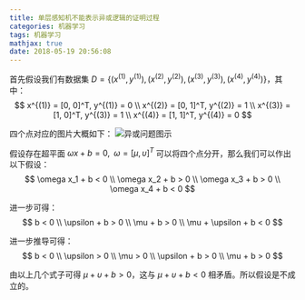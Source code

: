 ```yaml
---
title: 单层感知机不能表示异或逻辑的证明过程
categories: 机器学习
tags: 机器学习
mathjax: true
date: 2018-05-19 20:56:08
---
```


首先假设我们有数据集 $D = \{ (x^{(1)},y^{(1)}),(x^{(2)},y^{(2)}),(x^{(3)},y^{(3)}),(x^{(4)},y^{(4)})\}$，其中：
$$
x^{(1)} = [0, 0]^T, y^{(1)} = 0 \\
x^{(2)} = [0, 1]^T, y^{(2)} = 1 \\
x^{(3)} = [1, 0]^T, y^{(3)} = 1 \\
x^{(4)} = [1, 1]^T, y^{(4)} = 0
$$

四个点对应的图片大概如下：
![异或问题图示](/img/perceptron_xor_1.png)

假设存在超平面 $\omega x + b = 0, \;\; \omega =[\mu, \upsilon]^T$ 可以将四个点分开，那么我们可以作出以下假设：
$$
\omega x_1 + b < 0 \\
\omega x_2 + b > 0 \\
\omega x_3 + b > 0 \\
\omega x_4 + b < 0
$$

进一步可得：
$$
b < 0 \\
\upsilon + b > 0 \\
\mu + b > 0 \\
\mu + \upsilon + b < 0
$$

进一步推导可得：
$$
b < 0 \\
\upsilon > 0 \\
\mu > 0 \\
\upsilon + b > 0 \\
\mu + b > 0
$$

由以上几个式子可得 $\mu + \upsilon + b > 0$，这与 $\mu + \upsilon + b < 0$ 相矛盾。所以假设是不成立的。

